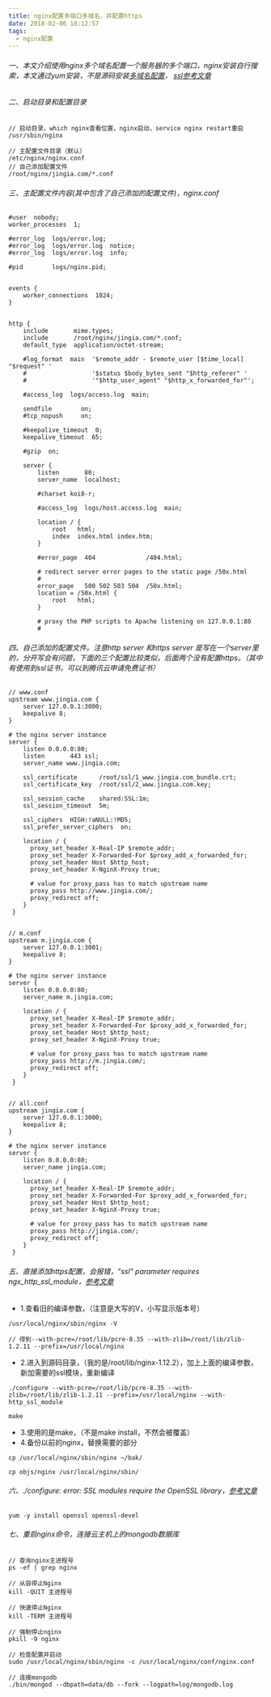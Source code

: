 ```yaml
---
title: nginx配置多端口多域名，并配置https
date: 2018-02-06 18:12:57
tags:
  - nginx配置
---
```

###### 一、本文介绍使用nginx多个域名配置一个服务器的多个端口，nginx安装自行搜索，本文通过yum安装，不是源码安装[多域名配置](https://segmentfault.com/a/1190000004453295)， [ssl参考文章](https://www.jianshu.com/p/9523d888cf77)
###### 二、启动目录和配置目录
```
// 启动目录，which nginx查看位置，nginx启动，service nginx restart重启
/usr/sbin/nginx

// 主配置文件目录（默认）
/etc/nginx/nginx.conf
// 自己添加配置文件
/root/nginx/jingia.com/*.conf
```
###### 三、主配置文件内容(其中包含了自己添加的配置文件)，nginx.conf
```
#user  nobody;
worker_processes  1;

#error_log  logs/error.log;
#error_log  logs/error.log  notice;
#error_log  logs/error.log  info;

#pid        logs/nginx.pid;


events {
    worker_connections  1024;
}


http {
    include       mime.types;
    include       /root/nginx/jingia.com/*.conf;
    default_type  application/octet-stream;

    #log_format  main  '$remote_addr - $remote_user [$time_local] "$request" '
    #                  '$status $body_bytes_sent "$http_referer" '
    #                  '"$http_user_agent" "$http_x_forwarded_for"';

    #access_log  logs/access.log  main;

    sendfile        on;
    #tcp_nopush     on;

    #keepalive_timeout  0;
    keepalive_timeout  65;

    #gzip  on;

    server {
        listen       80;
        server_name  localhost;

        #charset koi8-r;

        #access_log  logs/host.access.log  main;

        location / {
            root   html;
            index  index.html index.htm;
        }

        #error_page  404              /404.html;

        # redirect server error pages to the static page /50x.html
        #
        error_page   500 502 503 504  /50x.html;
        location = /50x.html {
            root   html;
        }

        # proxy the PHP scripts to Apache listening on 127.0.0.1:80
        #
```
###### 四、自己添加的配置文件。注意http server 和https server 是写在一个server里的，分开写会有问题，下面的三个配置比较类似，后面两个没有配置https。（其中有使用到ssl证书，可以到腾讯云申请免费证书）
```
// www.conf
upstream www.jingia.com {
    server 127.0.0.1:3000;
    keepalive 8;
}

# the nginx server instance
server {
    listen 0.0.0.0:80;
    listen       443 ssl;
    server_name www.jingia.com;

    ssl_certificate      /root/ssl/1_www.jingia.com_bundle.crt;
    ssl_certificate_key  /root/ssl/2_www.jingia.com.key;

    ssl_session_cache    shared:SSL:1m;
    ssl_session_timeout  5m;

    ssl_ciphers  HIGH:!aNULL:!MD5;
    ssl_prefer_server_ciphers  on;

    location / {
      proxy_set_header X-Real-IP $remote_addr;
      proxy_set_header X-Forwarded-For $proxy_add_x_forwarded_for;
      proxy_set_header Host $http_host;
      proxy_set_header X-NginX-Proxy true;

      # value for proxy_pass has to match upstream name
      proxy_pass http://www.jingia.com/;
      proxy_redirect off;
    }
 }


// m.conf
upstream m.jingia.com {
    server 127.0.0.1:3001;
    keepalive 8;
}

# the nginx server instance
server {
    listen 0.0.0.0:80;
    server_name m.jingia.com;

    location / {
      proxy_set_header X-Real-IP $remote_addr;
      proxy_set_header X-Forwarded-For $proxy_add_x_forwarded_for;
      proxy_set_header Host $http_host;
      proxy_set_header X-NginX-Proxy true;

      # value for proxy_pass has to match upstream name
      proxy_pass http://m.jingia.com/;
      proxy_redirect off;
    }
 }


// all.conf
upstream jingia.com {
    server 127.0.0.1:3000;
    keepalive 8;
}

# the nginx server instance
server {
    listen 0.0.0.0:80;
    server_name jingia.com;

    location / {
      proxy_set_header X-Real-IP $remote_addr;
      proxy_set_header X-Forwarded-For $proxy_add_x_forwarded_for;
      proxy_set_header Host $http_host;
      proxy_set_header X-NginX-Proxy true;

      # value for proxy_pass has to match upstream name
      proxy_pass http://jingia.com/;
      proxy_redirect off;
    }
 }
```
###### 五、直接添加https配置，会报错，"ssl" parameter requires ngx_http_ssl_module，[参考文章](https://www.codelast.com/%E5%8E%9F%E5%88%9B-%E4%B8%BAnginx%E6%B7%BB%E5%8A%A0ssl%E6%94%AF%E6%8C%81%E6%A8%A1%E5%9D%97/)
- 1.查看旧的编译参数，（注意是大写的V，小写显示版本号）
```
/usr/local/nginx/sbin/nginx -V

// 得到--with-pcre=/root/lib/pcre-8.35 --with-zlib=/root/lib/zlib-1.2.11 --prefix=/usr/local/nginx
```
- 2.进入到源码目录，（我的是/root/lib/nginx-1.12.2），加上上面的编译参数，新加需要的ssl模块，重新编译
```
./configure --with-pcre=/root/lib/pcre-8.35 --with-zlib=/root/lib/zlib-1.2.11 --prefix=/usr/local/nginx --with-http_ssl_module

make
```
- 3.使用的是make，（不是make install，不然会被覆盖）
- 4.备份以前的nginx，替换需要的部分
```
cp /usr/local/nginx/sbin/nginx ~/bak/

cp objs/nginx /usr/local/nginx/sbin/
```
###### 六、./configure: error: SSL modules require the OpenSSL library，[参考文章](http://blog.csdn.net/testcs_dn/article/details/51461999)
```
yum -y install openssl openssl-devel
```
###### 七、重启nginx命令，连接云主机上的mongodb数据库
```
// 查询nginx主进程号
ps -ef | grep nginx

// 从容停止Nginx
kill -QUIT 主进程号

// 快速停止Nginx
kill -TERM 主进程号

// 强制停止nginx
pkill -9 nginx

// 检查配置并启动
sudo /usr/local/nginx/sbin/nginx -c /usr/local/nginx/conf/nginx.conf

// 连接mongodb
./bin/mongod --dbpath=data/db --fork --logpath=log/mongodb.log
```
